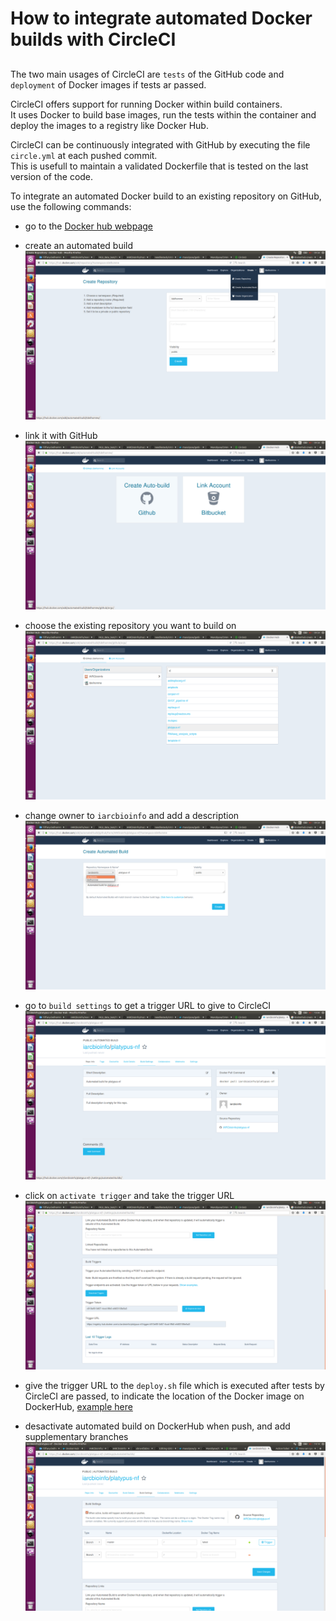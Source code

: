 # How to integrate automated Docker builds with CircleCI

##

The two main usages of CircleCI are `tests` of the GitHub code and `deployment` of Docker images if tests ar passed.

CircleCI offers support for running Docker within build containers.  
It uses Docker to build base images, run the tests within the container and deploy the images to a registry like Docker Hub.

CircleCI can be continuously integrated with GitHub by executing the file `circle.yml` at each pushed commit.    
This is usefull to maintain a validated Dockerfile that is tested on the last version of the code.  

To integrate an automated Docker build to an existing repository on GitHub, use the following commands:

* go to the [Docker hub webpage](https://hub.docker.com/)

* create an automated build
![f1](circleCI_docker_fig/f1.png?raw=true)

* link it with GitHub
![f2](circleCI_docker_fig/f2.png?raw=true)

* choose the existing repository you want to build on
![f3](circleCI_docker_fig/f3.png?raw=true)

* change owner to `iarcbioinfo` and add a description
![f4](circleCI_docker_fig/f4.png?raw=true)

* go to `build settings` to get a trigger URL to give to CircleCI
![f5](circleCI_docker_fig/f5.png?raw=true)

* click on `activate trigger` and take the trigger URL
![f6](circleCI_docker_fig/f6.png?raw=true)

* give the trigger URL to the `deploy.sh` file which is executed after tests by CircleCI are passed, to indicate the location of the Docker image on DockerHub, [example here](https://github.com/IARCbioinfo/template-nf/blob/master/deploy.sh#L2)

* desactivate automated build on DockerHub when push, and add supplementary branches
![f7](circleCI_docker_fig/f7.png?raw=true)

